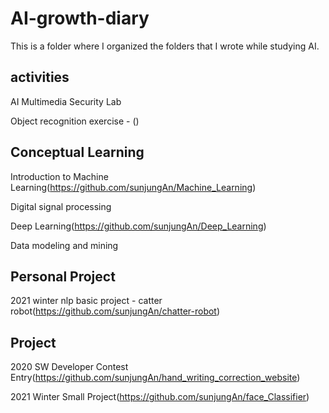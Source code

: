 # AI-growth-diary
This is a folder where I organized the folders that I wrote while studying AI. 

**activities**
------------------------------------------------------------------------------------
AI Multimedia Security Lab

Object recognition exercise - ()

**Conceptual Learning**
--------------------------------------------------------------------------------------

Introduction to Machine Learning(https://github.com/sunjungAn/Machine_Learning)

Digital signal processing

Deep Learning(https://github.com/sunjungAn/Deep_Learning)

Data modeling and mining



**Personal Project**
-----------------------------------------------------------------------------------------
2021 winter nlp basic project - catter robot(https://github.com/sunjungAn/chatter-robot)





**Project**
-------------------------------------------------------------------------------------------

2020 SW Developer Contest Entry(https://github.com/sunjungAn/hand_writing_correction_website)

2021 Winter Small Project(https://github.com/sunjungAn/face_Classifier)


